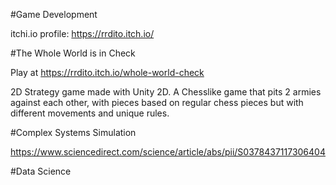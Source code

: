 #Game Development

itchi.io profile:      https://rrdito.itch.io/

#The Whole World is in Check

Play at https://rrdito.itch.io/whole-world-check

2D Strategy game made with Unity 2D. A Chesslike game that pits 2 armies against each other, with pieces based on regular chess pieces but with different movements and unique rules.


#Complex Systems Simulation

https://www.sciencedirect.com/science/article/abs/pii/S0378437117306404



#Data Science
